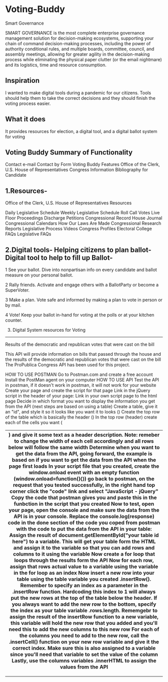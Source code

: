 # Voting-Buddy
Smart Governance

SMART GOVERNANCE is the most complete enterprise governance management solution for decision-making ecosystems, supporting your chain of command decision-making processes, including the power of authority conditional rules, and multiple boards, committee, council, and assembly meetings, allowing for greater agility in the decision-making process while eliminating the physical paper clutter (or the email nightmare) and its logistics, time and resource consumption.


## Inspiration

I wanted to make digital tools during a pandemic for our citizens. Tools should help them to take the correct decisions and they should finish the voting process easier.

## What it does
It provides resources for election, a digital tool, and a digital ballot system for voting

Voting Buddy Summary of Functionality
-----------------------------------------------------------------------------------------------------------

Contact e-mail
Contact by Form
Voting Buddy Features
Office of the Clerk, U.S. House of Representatives
Congress Information
Bibliography for Candidate

1.Resources-
--------------------------
Office of the Clerk,
U.S. House of Representatives Resources

Daily Legislative Schedule
Weekly Legislative Schedule
Roll Call Votes
Live Floor Proceedings
Discharge Petitions
Congressional Record
House Journal
Congressional Calendars
How Our Laws Are Made
Congressional Research Reports
Legislative Process Videos
Congress Profiles
Electoral College FAQs
Legislative FAQs

2.Digital tools- Helping citizens to plan ballot-Digital tool to help to fill up Ballot-
--------------------------------------------------------------------------------------------------------

1 See your ballot. Dive into nonpartisan info on every candidate and ballot measure on your personal ballot.

2 Rally friends. Activate and engage others with a BallotParty or become a SuperVoter.

3 Make a plan. Vote safe and informed by making a plan to vote in person or by mail.

4 Vote! Keep your ballot in-hand for voting at the polls or at your kitchen counter.

3. Digital System resources for Voting
------------------------------------------------------------------------------------------------------------
Results of the democratic and republican votes that were cast on the bill

This API will provide information on bills that passed through the house and the results of the democratic and republican votes that were cast on the bill
The ProPublica Congress API has been used for this project.

HOW TO USE POSTMAN
Go to Postman.com and create a free account
Install the PostMan agent on your computer
HOW TO USE API
Test the API in postman, if it doesn't work in postman, it will not work for your website
Create your page and create the script for that page
Link in the jQuery script in the header of your page: <script src="https://ajax.googleapis.com/ajax/libs/jquery/3.5.1/jquery.min.js"></script>
Link in your own script page to the html page
Decide in which format you want to display the information you get from the API (next steps are based on using a table)
Create a table, give it an "id", and style it so it looks like you want it to looks (<table>)
Create the top row of the table which is basically the header (<tr>)
In the top row (header) create each of the cells you want (<th>) and give it some text as a header description. Note: remeber to change the width of each cell accordingly and all rows below will follow the same width
Determine when you want to get the data from the API, going forward, the example is based on if you want to get the data from the API when the page first loads
In your script file that you created, create the window.onload event with an empty function (window.onload=function(){})
go back to postman, on the request that you tested successfully, in the right hand top corner click the "code" link and select "JavaScript - jQuery"
Copy the code that postman gives you and paste this in the funbction in the script that you created
Now to test, open your page, open the console and make sure the data from the API is in your console.
Replace the console.log(response) code in the done section of the code you coped from postman with the code to put the data from the API in your table:
Assign the result of document.getElementById("your table id here") to a variable. This will get your table form the HTML and assign it to the variable so that you can add rows and columns to it using the variable
Now create a for loop that loops through the results form the API
Now for each row, assign that rows actual value to a variable using the variable in the for loop as an index
Now insert a new row into your table using the table variable you created .insertRow(). Remember to specify an index as a parameter in the .insertRow function. Hardcoding this index to 1 will always put the new rows at the top of the table below the header. If you always want to add the new row to the bottom, specify the index as your table variable .rows.length. Rememgebr to assign the result of the insertRow function to a new variable, this variable will hold the new row that you added and you'll need this to add the new columns to this new row
For each of the columns you need to add to the new row, call the .insertCell() function on your new row variable and give it the correct index. Make sure this is also assigned to a variable since you'll need that variable to set the value of the column
Lastly, use the columns variables .innerHTML to assign the values from the API
